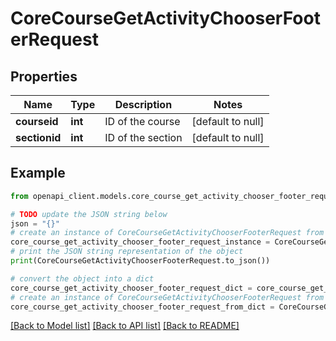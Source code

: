 # CoreCourseGetActivityChooserFooterRequest


## Properties

Name | Type | Description | Notes
------------ | ------------- | ------------- | -------------
**courseid** | **int** | ID of the course | [default to null]
**sectionid** | **int** | ID of the section | [default to null]

## Example

```python
from openapi_client.models.core_course_get_activity_chooser_footer_request import CoreCourseGetActivityChooserFooterRequest

# TODO update the JSON string below
json = "{}"
# create an instance of CoreCourseGetActivityChooserFooterRequest from a JSON string
core_course_get_activity_chooser_footer_request_instance = CoreCourseGetActivityChooserFooterRequest.from_json(json)
# print the JSON string representation of the object
print(CoreCourseGetActivityChooserFooterRequest.to_json())

# convert the object into a dict
core_course_get_activity_chooser_footer_request_dict = core_course_get_activity_chooser_footer_request_instance.to_dict()
# create an instance of CoreCourseGetActivityChooserFooterRequest from a dict
core_course_get_activity_chooser_footer_request_from_dict = CoreCourseGetActivityChooserFooterRequest.from_dict(core_course_get_activity_chooser_footer_request_dict)
```
[[Back to Model list]](../README.md#documentation-for-models) [[Back to API list]](../README.md#documentation-for-api-endpoints) [[Back to README]](../README.md)


